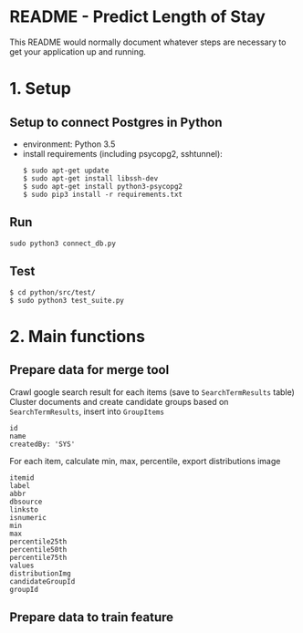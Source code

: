 # README - Predict Length of Stay #

This README would normally document whatever steps are necessary to get your application up and running.

# 1. Setup

## Setup to connect Postgres in Python

- environment: Python 3.5
- install requirements (including psycopg2, sshtunnel):
    ```
    $ sudo apt-get update
    $ sudo apt-get install libssh-dev
    $ sudo apt-get install python3-psycopg2
    $ sudo pip3 install -r requirements.txt
    ```

## Run

```
sudo python3 connect_db.py
```

## Test

```
$ cd python/src/test/
$ sudo python3 test_suite.py
```

# 2. Main functions

## Prepare data for merge tool

Crawl google search result for each items (save to `SearchTermResults` table)
Cluster documents and create candidate groups based on `SearchTermResults`, insert into `GroupItems`

```
id
name
createdBy: 'SYS'
```

For each item, calculate min, max, percentile, export distributions image

```
itemid
label
abbr
dbsource
linksto
isnumeric
min
max
percentile25th
percentile50th
percentile75th
values
distributionImg
candidateGroupId
groupId
```

## Prepare data to train feature
